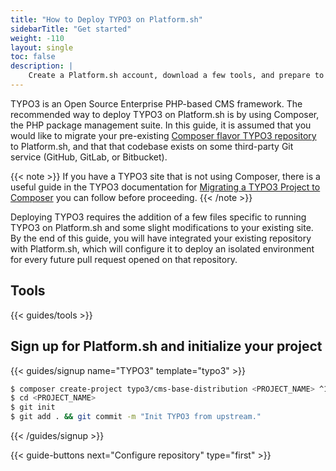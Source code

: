 ```yaml
---
title: "How to Deploy TYPO3 on Platform.sh"
sidebarTitle: "Get started"
weight: -110
layout: single
toc: false
description: |
    Create a Platform.sh account, download a few tools, and prepare to deploy TYPO3.
---
```


TYPO3 is an Open Source Enterprise PHP-based CMS framework. The recommended way to deploy TYPO3 on Platform.sh is by using Composer, the PHP package management suite. In this guide, it is assumed that you would like to migrate your pre-existing [Composer flavor TYPO3 repository](https://github.com/TYPO3/TYPO3.CMS.BaseDistribution) to Platform.sh, and that that codebase exists on some third-party Git service (GitHub, GitLab, or Bitbucket).

{{< note >}}
If you have a TYPO3 site that is not using Composer, there is a useful guide in the TYPO3 documentation for [Migrating a TYPO3 Project to Composer](https://docs.typo3.org/m/typo3/guide-installation/master/en-us/MigrateToComposer/Index.html) you can follow before proceeding.
{{< /note >}}

Deploying TYPO3 requires the addition of a few files specific to running TYPO3 on Platform.sh and some slight modifications to your existing site. By the end of this guide, you will have integrated your existing repository with Platform.sh, which will configure it to deploy an isolated environment for every future pull request opened on that repository.

## Tools

{{< guides/tools >}}

## Sign up for Platform.sh and initialize your project

{{< guides/signup name="TYPO3" template="typo3" >}}

```bash
$ composer create-project typo3/cms-base-distribution <PROJECT_NAME> ^10
$ cd <PROJECT_NAME>
$ git init
$ git add . && git commit -m "Init TYPO3 from upstream."
```

{{< /guides/signup >}}

{{< guide-buttons next="Configure repository" type="first" >}}
